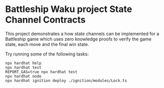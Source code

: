 # Battleship Waku project State Channel Contracts

This project demonstrates a how state channels can be implemented for a Battleship game which uses zero knowledge proofs to verify the game state, each move and the final win state.

Try running some of the following tasks:

```shell
npx hardhat help
npx hardhat test
REPORT_GAS=true npx hardhat test
npx hardhat node
npx hardhat ignition deploy ./ignition/modules/Lock.ts
```
